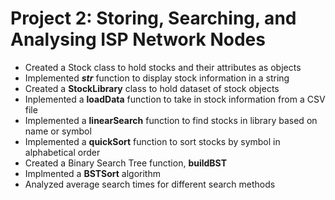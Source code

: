
# Project 2: Storing, Searching, and Analysing ISP Network Nodes
- Created a Stock class to hold stocks and their attributes as objects
- Implemented ___str___ function to display stock information in a string
- Created a __StockLibrary__ class to hold dataset of stock objects
- Inplemented a __loadData__ function to take in stock information from a CSV file
- Implemented a __linearSearch__ function to find stocks in library based on name or symbol
- Implemented a __quickSort__ function to sort stocks by symbol in alphabetical order
- Created a Binary Search Tree function, __buildBST__
- Implmented a __BSTSort__ algorithm
- Analyzed average search times for different search methods
